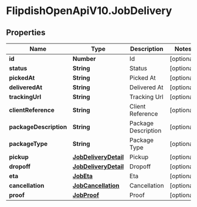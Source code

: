 # FlipdishOpenApiV10.JobDelivery

## Properties
Name | Type | Description | Notes
------------ | ------------- | ------------- | -------------
**id** | **Number** | Id | [optional] 
**status** | **String** | Status | [optional] 
**pickedAt** | **String** | Picked At | [optional] 
**deliveredAt** | **String** | Delivered At | [optional] 
**trackingUrl** | **String** | Tracking Url | [optional] 
**clientReference** | **String** | Client Reference | [optional] 
**packageDescription** | **String** | Package Description | [optional] 
**packageType** | **String** | Package Type | [optional] 
**pickup** | [**JobDeliveryDetail**](JobDeliveryDetail.md) | Pickup | [optional] 
**dropoff** | [**JobDeliveryDetail**](JobDeliveryDetail.md) | Dropoff | [optional] 
**eta** | [**JobEta**](JobEta.md) | Eta | [optional] 
**cancellation** | [**JobCancellation**](JobCancellation.md) | Cancellation | [optional] 
**proof** | [**JobProof**](JobProof.md) | Proof | [optional] 


